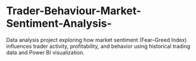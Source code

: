 # Trader-Behaviour-Market-Sentiment-Analysis-
Data analysis project exploring how market sentiment (Fear–Greed Index) influences trader activity, profitability, and behavior using historical trading data and Power BI visualization.
